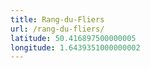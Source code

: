 ```yaml
---
title: Rang-du-Fliers
url: /rang-du-fliers/
latitude: 50.416897500000005
longitude: 1.6439351000000002
---
```

